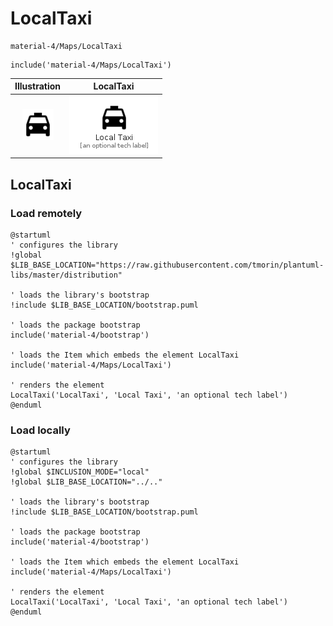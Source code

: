 # LocalTaxi


```text
material-4/Maps/LocalTaxi
```

```text
include('material-4/Maps/LocalTaxi')
```



| Illustration | LocalTaxi |
| :---: | :---: |
| ![illustration for Illustration](../../material-4/Maps/LocalTaxi.png) | ![illustration for LocalTaxi](../../material-4/Maps/LocalTaxi.Local.png) |




## LocalTaxi

### Load remotely
```plantuml
@startuml
' configures the library
!global $LIB_BASE_LOCATION="https://raw.githubusercontent.com/tmorin/plantuml-libs/master/distribution"

' loads the library's bootstrap
!include $LIB_BASE_LOCATION/bootstrap.puml

' loads the package bootstrap
include('material-4/bootstrap')

' loads the Item which embeds the element LocalTaxi
include('material-4/Maps/LocalTaxi')

' renders the element
LocalTaxi('LocalTaxi', 'Local Taxi', 'an optional tech label')
@enduml
```

### Load locally
```plantuml
@startuml
' configures the library
!global $INCLUSION_MODE="local"
!global $LIB_BASE_LOCATION="../.."

' loads the library's bootstrap
!include $LIB_BASE_LOCATION/bootstrap.puml

' loads the package bootstrap
include('material-4/bootstrap')

' loads the Item which embeds the element LocalTaxi
include('material-4/Maps/LocalTaxi')

' renders the element
LocalTaxi('LocalTaxi', 'Local Taxi', 'an optional tech label')
@enduml
```


